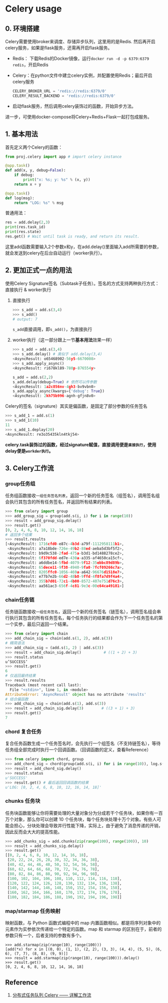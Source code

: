 # Celery usage

## 0. 环境搭建

Celery需要使用broker来调度、存储异步队列，这里用的是Redis. 然后再开启celery服务，如果是flask服务，还需再开启flask服务。

- Redis： 下载Redis的Docker镜像，运行`docker run -d -p 6379:6379 redis`，开启Redis

- Celery：在python文件中建立celery实例，并配置使用Redis；最后开启celery服务

  ```python
  CELERY_BROKER_URL = 'redis://redis:6379/0' 
  CELERY_RESULT_BACKEND = 'redis://redis:6379/0'
  ```

- 启动flask服务，然后调用celery装饰过的函数，开始异步方法。

进一步，可使用docker-compose将Celery+Redis+Flask一起打包成服务。

## 1. 基本用法

首先定义两个Celery的函数：

```python
from proj.celery import app # import celery instance

@app.task()
def add(x, y, debug=False):
    if debug:
        print("x: %s; y: %s" % (x, y))
    return x + y

@app.task()
def log(msg):
    return "LOG: %s" % msg
```

普通用法：

```python
res = add.delay(2,3)
print(res.task_id)
print(res.state)
res.get() # Wait until task is ready, and return its result.
```

这里add函数需要输入2个参数x和y，在add.delay()里面输入add所需要的参数，就会发送到celery在后台自动运行（worker执行）。



## 2. 更加正式一点的用法

使用Celery Signature签名（Subtask子任务）。签名的方式支持两种执行方式：直接执行 & worker执行

1. 直接执行

   ```python
   >>> s_add = add.s(3,4)
   >>> s_add()
   # output: 7
   ```

   `s_add`直接调用，即`s_add()`，为直接执行

2. worker执行（这一部分跟上一节**基本用法**效果一样）

   ```python
   >>> s_add = add.s(3,4)
   >>> s_add.delay() # 类似于 add.delay(3,4)
   <AsyncResult: o65468902-56y5-6670008>
   >>> s_add.apply_async()
   <AsyncResult: ri678kl89-780p-876554y>
   
   s_add = add.s(2,2)
   s_add.delay(debug=True) # 依然可以传参数
   <AsyncResult: 1a2c856nv-4gh3-bv9vbn0>
   s_add.apply_async(kwargs={'debug': True}) 
   <AsyncResult: 2kh75b996-agnh-gfjn8v0>
   ```



Celery的签名（signature）其实是偏函数，是固定了部分参数的任务签名

```python
>>> s_add_1 = add.s(1)
>>> s_add_1(10)
11
>>> s_add_1.deplay(20)
<AsyncResult: re3o35435kln4tkj54>
```

**celery.task装饰过的函数，经过signature赋值，直接调用便是`直接执行`，使用delay便是`workder执行`。**

## 3. Celery工作流

### group任务组

任务组函数接收`一组任务签名列表`，返回一个新的任务签名（组签名），调用签名组会执行其包含的所有任务签名，并返回所有结果的列表。

```python
>>> from celery import group
>>> add_group_sig = group(add.s(i, i) for i in range(10))
>>> result = add_group_sig.delay()
>>> result.get()
[0, 2, 4, 6, 8, 10, 12, 14, 16, 18]
# 返回多个结果
>>> result.results
[<AsyncResult: 1716cfd0-e87c-4b3d-a79f-1112958111b1>, 
 <AsyncResult: a7a18bde-726e-49b2-88ed-aeba5d3bf5f2>, 
 <AsyncResult: b9d9c538-2fad-475a-b3d1-bd1488278ce2>, 
 <AsyncResult: 6f370fdd-ed7e-430a-a335-af4650ca15cf>, 
 <AsyncResult: a6ddbe14-5fbd-4079-9f12-35ebbc89d89b>, 
 <AsyncResult: 65dece11-9f38-4940-9fa0-7fcf09266c7a>, 
 <AsyncResult: 8205ffc0-1056-469a-a642-96676d1518e7>, 
 <AsyncResult: e77b7e2b-66d2-48b8-9ffd-4f8fa7d9f4a4>, 
 <AsyncResult: 355b7d01-72c1-4b00-8572-407e751d76c3>, 
 <AsyncResult: aa561ac3-656f-4c81-9e3c-00c64ca49181>] 
```

### chain任务链

任务链函数接收`一组任务签名`，返回一个新的任务签名（链签名），调用签名组会串行执行其包含的所有任务签名，每个任务执行的结果都会作为下一个任务签名的第一个实参，最后只返回一个结果。

```python
>>> from celery import chain
>>> add_chain_sig = chain(add.s(1, 2), add.s(3))
# 精简语法
>>> add_chain_sig = (add.s(1, 2) | add.s(3))
>>> result = add_chain_sig.delay()          # ((1 + 2) + 3)
>>> result.status
u’SUCCESS’
>>> result.get()
6
# 仅返回最终结果
>>> result.results
Traceback (most recent call last):
  File "<stdin>", line 1, in <module>
AttributeError: 'AsyncResult' object has no attribute 'results'
# 结合偏函数
>>> add_chain_sig = chain(add.s(1), add.s(3))
>>> result = add_chain_sig.delay(3)        # ((3 + 1) + 3)
>>> result.get()
7
```

### chord 复合任务

复合任务函数生成一个任务签名时，会先执行一个组签名（不支持链签名），等待任务组全部完成时执行一个回调函数。（回调函数的定义，查看Reference）

```python
>>> from celery import chord, group
>>> add_chord_sig = chord(group(add.s(i, i) for i in range(10)), log.s())
>>> result = add_chord_sig.delay()
>>> result.status
u'SUCCESS'
>>> result.get() # 最后返回回调函数的结果
u'LOG: [0, 2, 4, 6, 8, 10, 12, 16, 14, 18]'
```

### chunks 任务块

任务块函数能够让你将需要处理的大量对象分为分成若干个任务块，如果你有一百万个对象，那么你可以创建 10 个任务块，每个任务块处理十万个对象。有些人可能会担心，分块处理会导致并行性能下降，实际上，由于避免了消息传递的开销，因此反而会大大的提高性能。

```python
>>> add_chunks_sig = add.chunks(zip(range(100), range(100)), 10)
>>> result = add_chunks_sig.delay()
>>> result.get()
[[0, 2, 4, 6, 8, 10, 12, 14, 16, 18], 
 [20, 22, 24, 26, 28, 30, 32, 34, 36, 38], 
 [40, 42, 44, 46, 48, 50, 52, 54, 56, 58], 
 [60, 62, 64, 66, 68, 70, 72, 74, 76, 78], 
 [80, 82, 84, 86, 88, 90, 92, 94, 96, 98], 
 [100, 102, 104, 106, 108, 110, 112, 114, 116, 118], 
 [120, 122, 124, 126, 128, 130, 132, 134, 136, 138], 
 [140, 142, 144, 146, 148, 150, 152, 154, 156, 158], 
 [160, 162, 164, 166, 168, 170, 172, 174, 176, 178], 
 [180, 182, 184, 186, 188, 190, 192, 194, 196, 198]]
```

### map/starmap 任务映射

映射函数，与 Python 函数式编程中的 map 内置函数相似。都是将序列对象中的元素作为实参依次传递给一个特定的函数。map 和 starmap 的区别在于，前者的参数只有一个，后者支持的参数有多个。

```
>>> add.starmap(zip(range(10), range(100)))
[add(*x) for x in [(0, 0), (1, 1), (2, 2), (3, 3), (4, 4), (5, 5), (6, 6), (7, 7), (8, 8), (9, 9)]]
>>> result = add.starmap(zip(range(10), range(100))).delay()
>>> result.get()
[0, 2, 4, 6, 8, 10, 12, 14, 16, 18]
```



## Reference

1. [分布式任务队列 Celery —— 详解工作流](https://www.cnblogs.com/jmilkfan-fanguiju/p/10589782.html)